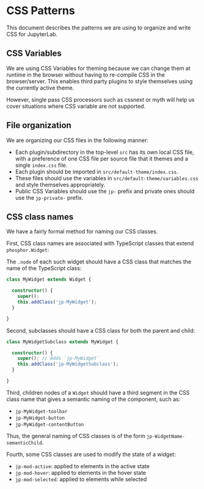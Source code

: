 # CSS Patterns

This document describes the patterns we are using to organize and write
CSS for JupyterLab.

## CSS Variables

We are using CSS Variables for theming because we can change them at runtime in the browser without having to re-compile CSS in the browser/server. This enables third party plugins to style themselves using the currently active theme.

However, single pass CSS processors such as cssnext or myth will help us cover situations where CSS variable are not supported.

## File organization

We are organizing our CSS files in the following manner:

* Each plugin/subdirectory in the top-level `src` has its own local CSS file,
with a preference of one CSS file per source file that it themes and a single
`index.css` file.
* Each plugin should be imported in `src/default-theme/index.css`.
* These files should use the variables in `src/default-theme/variables.css`
  and style themselves appropriately.
* Public CSS Variables should use the `jp-` prefix and private ones should use the `jp-private-` prefix.


## CSS class names

We have a fairly formal method for naming our CSS classes.

First, CSS class names are associated with TypeScript classes that extend
`phosphor.Widget`:

The `.node` of each such widget should have a CSS class that matches
the name of the TypeScript class:

```TypeScript
class MyWidget extends Widget {

  constructor() {
    super();
    this.addClass('jp-MyWidget');
  }

}
```

Second, subclasses should have a CSS class for both the parent and child:

```TypeScript
class MyWidgetSubclass extends MyWidget {

  constructor() {
    super(); // Adds `jp-MyWidget`
    this.addClass('jp-MyWidgetSubclass');
  }

}
```

Third, children nodes of a `Widget` should have a third segment in the CSS
class name that gives a semantic naming of the component, such as:

* `jp-MyWidget-toolbar`
* `jp-MyWidget-button`
* `jp-MyWidget-contentButton`

Thus, the general naming of CSS classes is of the form
`jp-WidgetName-semanticChild`.

Fourth, some CSS classes are used to modify the state of a widget:

* `jp-mod-active`: applied to elements in the active state
* `jp-mod-hover`: applied to elements in the hover state
* `jp-mod-selected`: applied to elements while selected
